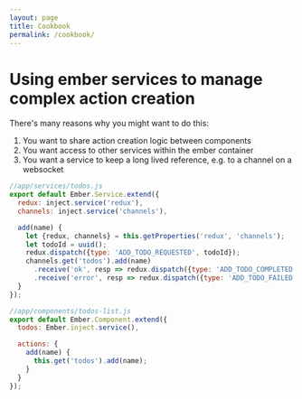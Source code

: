 ```yaml
---
layout: page
title: Cookbook
permalink: /cookbook/
---
```


# Using ember services to manage complex action creation

There's many reasons why you might want to do this:

1. You want to share action creation logic between components
2. You want access to other services within the ember container
3. You want a service to keep a long lived reference, e.g. to a channel on a websocket

```js
//app/services/todos.js
export default Ember.Service.extend({
  redux: inject.service('redux'),
  channels: inject.service('channels'),

  add(name) {
    let {redux, channels} = this.getProperties('redux', 'channels');
    let todoId = uuid();
    redux.dispatch({type: 'ADD_TODO_REQUESTED', todoId});
    channels.get('todos').add(name)
      .receive('ok', resp => redux.dispatch({type: 'ADD_TODO_COMPLETED', todoId}))
      .receive('error', resp => redux.dispatch({type: 'ADD_TODO_FAILED', todoId});
  }
});
```

```js
//app/components/todos-list.js
export default Ember.Component.extend({
  todos: Ember.inject.service(),

  actions: {
    add(name) {
      this.get('todos').add(name);
    }
  }
});
```
